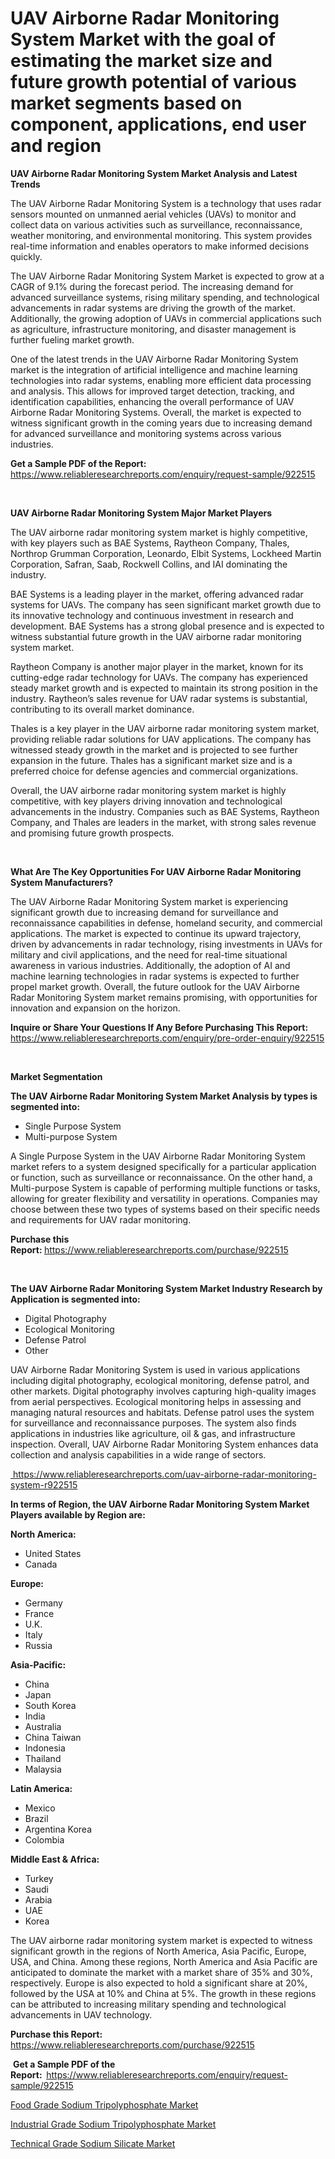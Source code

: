 <p><h1>UAV Airborne Radar Monitoring System Market with the goal of estimating the market size and future growth potential of various market segments based on component, applications, end user and region</h1></p><p><strong>UAV Airborne Radar Monitoring System Market Analysis and Latest Trends</strong></p>
<p><p>The UAV Airborne Radar Monitoring System is a technology that uses radar sensors mounted on unmanned aerial vehicles (UAVs) to monitor and collect data on various activities such as surveillance, reconnaissance, weather monitoring, and environmental monitoring. This system provides real-time information and enables operators to make informed decisions quickly.</p><p>The UAV Airborne Radar Monitoring System Market is expected to grow at a CAGR of 9.1% during the forecast period. The increasing demand for advanced surveillance systems, rising military spending, and technological advancements in radar systems are driving the growth of the market. Additionally, the growing adoption of UAVs in commercial applications such as agriculture, infrastructure monitoring, and disaster management is further fueling market growth.</p><p>One of the latest trends in the UAV Airborne Radar Monitoring System market is the integration of artificial intelligence and machine learning technologies into radar systems, enabling more efficient data processing and analysis. This allows for improved target detection, tracking, and identification capabilities, enhancing the overall performance of UAV Airborne Radar Monitoring Systems. Overall, the market is expected to witness significant growth in the coming years due to increasing demand for advanced surveillance and monitoring systems across various industries.</p></p>
<p><strong>Get a Sample PDF of the Report:&nbsp;</strong> <a href="https://www.reliableresearchreports.com/enquiry/request-sample/922515">https://www.reliableresearchreports.com/enquiry/request-sample/922515</a></p>
<p>&nbsp;</p>
<p><strong>UAV Airborne Radar Monitoring System Major Market Players</strong></p>
<p><p>The UAV airborne radar monitoring system market is highly competitive, with key players such as BAE Systems, Raytheon Company, Thales, Northrop Grumman Corporation, Leonardo, Elbit Systems, Lockheed Martin Corporation, Safran, Saab, Rockwell Collins, and IAI dominating the industry.</p><p>BAE Systems is a leading player in the market, offering advanced radar systems for UAVs. The company has seen significant market growth due to its innovative technology and continuous investment in research and development. BAE Systems has a strong global presence and is expected to witness substantial future growth in the UAV airborne radar monitoring system market.</p><p>Raytheon Company is another major player in the market, known for its cutting-edge radar technology for UAVs. The company has experienced steady market growth and is expected to maintain its strong position in the industry. Raytheon’s sales revenue for UAV radar systems is substantial, contributing to its overall market dominance.</p><p>Thales is a key player in the UAV airborne radar monitoring system market, providing reliable radar solutions for UAV applications. The company has witnessed steady growth in the market and is projected to see further expansion in the future. Thales has a significant market size and is a preferred choice for defense agencies and commercial organizations.</p><p>Overall, the UAV airborne radar monitoring system market is highly competitive, with key players driving innovation and technological advancements in the industry. Companies such as BAE Systems, Raytheon Company, and Thales are leaders in the market, with strong sales revenue and promising future growth prospects.</p></p>
<p>&nbsp;</p>
<p><strong>What Are The Key Opportunities For UAV Airborne Radar Monitoring System Manufacturers?</strong></p>
<p><p>The UAV Airborne Radar Monitoring System market is experiencing significant growth due to increasing demand for surveillance and reconnaissance capabilities in defense, homeland security, and commercial applications. The market is expected to continue its upward trajectory, driven by advancements in radar technology, rising investments in UAVs for military and civil applications, and the need for real-time situational awareness in various industries. Additionally, the adoption of AI and machine learning technologies in radar systems is expected to further propel market growth. Overall, the future outlook for the UAV Airborne Radar Monitoring System market remains promising, with opportunities for innovation and expansion on the horizon.</p></p>
<p><strong>Inquire or Share Your Questions If Any Before Purchasing This Report:</strong> <a href="https://www.reliableresearchreports.com/enquiry/pre-order-enquiry/922515">https://www.reliableresearchreports.com/enquiry/pre-order-enquiry/922515</a></p>
<p>&nbsp;</p>
<p><strong>Market Segmentation</strong></p>
<p><strong>The UAV Airborne Radar Monitoring System Market Analysis by types is segmented into:</strong></p>
<p><ul><li>Single Purpose System</li><li>Multi-purpose System</li></ul></p>
<p><p>A Single Purpose System in the UAV Airborne Radar Monitoring System market refers to a system designed specifically for a particular application or function, such as surveillance or reconnaissance. On the other hand, a Multi-purpose System is capable of performing multiple functions or tasks, allowing for greater flexibility and versatility in operations. Companies may choose between these two types of systems based on their specific needs and requirements for UAV radar monitoring.</p></p>
<p><strong>Purchase this Report:&nbsp;</strong><a href="https://www.reliableresearchreports.com/purchase/922515">https://www.reliableresearchreports.com/purchase/922515</a></p>
<p>&nbsp;</p>
<p><strong>The UAV Airborne Radar Monitoring System Market Industry Research by Application is segmented into:</strong></p>
<p><ul><li>Digital Photography</li><li>Ecological Monitoring</li><li>Defense Patrol</li><li>Other</li></ul></p>
<p><p>UAV Airborne Radar Monitoring System is used in various applications including digital photography, ecological monitoring, defense patrol, and other markets. Digital photography involves capturing high-quality images from aerial perspectives. Ecological monitoring helps in assessing and managing natural resources and habitats. Defense patrol uses the system for surveillance and reconnaissance purposes. The system also finds applications in industries like agriculture, oil & gas, and infrastructure inspection. Overall, UAV Airborne Radar Monitoring System enhances data collection and analysis capabilities in a wide range of sectors.</p></p>
<p><a href="https://www.reliableresearchreports.com/uav-airborne-radar-monitoring-system-r922515">&nbsp;https://www.reliableresearchreports.com/uav-airborne-radar-monitoring-system-r922515</a></p>
<p><strong>In terms of Region, the UAV Airborne Radar Monitoring System Market Players available by Region are:</strong></p>
<p>
    <p> <strong> North America: </strong>
        <ul>
            <li>United States</li>
            <li>Canada</li>
        </ul>
        </p> 
    <p> <strong> Europe: </strong>
        <ul>
            <li>Germany</li>
            <li>France</li>
            <li>U.K.</li>
            <li>Italy</li>
            <li>Russia</li>
        </ul>
        </p> 
    <p> <strong> Asia-Pacific: </strong>
        <ul>
            <li>China</li>
            <li>Japan</li>
            <li>South Korea</li>
            <li>India</li>
            <li>Australia</li>
            <li>China Taiwan</li>
            <li>Indonesia</li>
            <li>Thailand</li>
            <li>Malaysia</li>
        </ul>
        </p> 
    <p> <strong> Latin America: </strong>
        <ul>
            <li>Mexico</li>
            <li>Brazil</li>
            <li>Argentina Korea</li>
            <li>Colombia</li>
        </ul>
        </p> 
    <p> <strong> Middle East & Africa: </strong>
        <ul>
            <li>Turkey</li>
            <li>Saudi</li>
            <li>Arabia</li>
            <li>UAE</li>
            <li>Korea</li>
        </ul>
    </p>
    </p>
<p><p>The UAV airborne radar monitoring system market is expected to witness significant growth in the regions of North America, Asia Pacific, Europe, USA, and China. Among these regions, North America and Asia Pacific are anticipated to dominate the market with a market share of 35% and 30%, respectively. Europe is also expected to hold a significant share at 20%, followed by the USA at 10% and China at 5%. The growth in these regions can be attributed to increasing military spending and technological advancements in UAV technology.</p></p>
<p><strong>Purchase this Report: </strong><a href="https://www.reliableresearchreports.com/purchase/922515">https://www.reliableresearchreports.com/purchase/922515</a></p>
<p>&nbsp;<strong>Get a Sample PDF of the Report:&nbsp;&nbsp;</strong><a href="https://www.reliableresearchreports.com/enquiry/request-sample/922515">https://www.reliableresearchreports.com/enquiry/request-sample/922515</a></p>
<p><strong></strong></p>
<p><p><a href="https://www.linkedin.com/pulse/food-grade-sodium-tripolyphosphate-market-goal-estimating-size-xxpmc?trackingId=JpDtdB0RqLUHEkpExJoatA%3D%3D">Food Grade Sodium Tripolyphosphate Market</a></p><p><a href="https://www.linkedin.com/pulse/industrial-grade-sodium-tripolyphosphate-market-size-evaluating-1aq7c?trackingId=f5P%2BGOnvx%2FObVMXrc5rvCA%3D%3D">Industrial Grade Sodium Tripolyphosphate Market</a></p><p><a href="https://www.linkedin.com/pulse/technical-grade-sodium-silicate-market-growth-trends-u7x5c?trackingId=EZ4WKWTtUG90Y2q5Oss1Ug%3D%3D">Technical Grade Sodium Silicate Market</a></p></p>